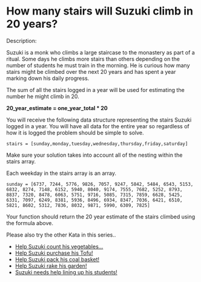 # How many stairs will Suzuki climb in 20 years?
Description:

Suzuki is a monk who climbs a large staircase to the monastery as part of a ritual. Some days he climbs more stairs than others depending on the number of students he must train in the morning. He is curious how many stairs might be climbed over the next 20 years and has spent a year marking down his daily progress.

The sum of all the stairs logged in a year will be used for estimating the number he might climb in 20.

**20_year_estimate = one_year_total * 20**

You will receive the following data structure representing the stairs Suzuki logged in a year. You will have all data for the entire year so regardless of how it is logged the problem should be simple to solve.

```stairs = [sunday,monday,tuesday,wednesday,thursday,friday,saturday]```

Make sure your solution takes into account all of the nesting within the stairs array.

Each weekday in the stairs array is an array.

```sunday = [6737, 7244, 5776, 9826, 7057, 9247, 5842, 5484, 6543, 5153, 6832, 8274, 7148, 6152, 5940, 8040, 9174, 7555, 7682, 5252, 8793, 8837, 7320, 8478, 6063, 5751, 9716, 5085, 7315, 7859, 6628, 5425, 6331, 7097, 6249, 8381, 5936, 8496, 6934, 8347, 7036, 6421, 6510, 5821, 8602, 5312, 7836, 8032, 9871, 5990, 6309, 7825]```

Your function should return the 20 year estimate of the stairs climbed using the formula above.

Please also try the other Kata in this series..

* [Help Suzuki count his vegetables...](https://www.codewars.com/kata/56ff1667cc08cacf4b00171b)
* [Help Suzuki purchase his Tofu!](https://www.codewars.com/kata/57d4ecb8164a67b97c00003c)
* [Help Suzuki pack his coal basket!](https://www.codewars.com/kata/57f09d0bcedb892791000255)
* [Help Suzuki rake his garden!](https://www.codewars.com/kata/571c1e847beb0a8f8900153d)
* [Suzuki needs help lining up his students!](https://www.codewars.com/kata/5701800886306a876a001031)